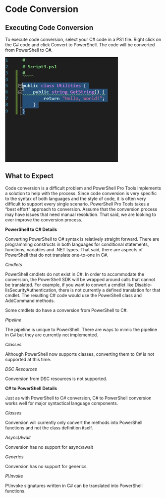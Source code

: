 # Code Conversion

## Executing Code Conversion

To execute code conversion, select your C\# code in a PS1 file. Right click on the C\# code and click Convert to PowerShell. The code will be converted from PowerShell to C\#. 

![Converting C\# to PowerShell](../../.gitbook/assets/kvb9uuxzya.gif)

## What to Expect

Code conversion is a difficult problem and PowerShell Pro Tools implements a solution to help with the process. Since code conversion is very specific to the syntax of both languages and the style of code, it is often very difficult to support every single scenario. PowerShell Pro Tools takes a “best effort” approach to conversion. Assume that the conversion process may have issues that need manual resolution. That said, we are looking to ever improve the conversion process. 

**PowerShell to C\# Details**

Converting PowerShell to C\# syntax is relatively straight forward. There are programming constructs in both languages for conditional statements, functions, variables and .NET types. That said, there are aspects of PowerShell that do not translate one-to-one in C\#.

_Cmdlets_

PowerShell cmdlets do not exist in C\#. In order to accommodate the conversion, the PowerShell SDK will be wrapped around calls that cannot be translated. For example, if you want to convert a cmdlet like Disable-IisSecurityAuthentication, there is not currently a defined translation for that cmdlet. The resulting C\# code would use the PowerShell class and AddCommand methods.

Some cmdlets do have a conversion from PowerShell to C\#. 

_Pipeline_

The pipeline is unique to PowerShell. There are ways to mimic the pipeline in C\# but they are currently not implemented.

_Classes_

Although PowerShell now supports classes, converting them to C\# is not supported at this time.

_DSC Resources_

Conversion from DSC resources is not supported.

**C\# to PowerShell Details**

Just as with PowerShell to C\# conversion, C\# to PowerShell conversion works well for major syntactical language components.

_Classes_

Conversion will currently only convert the methods into PowerShell functions and not the class definition itself.

_Async\Await_

Conversion has no support for async\await

_Generics_

Conversion has no support for generics.

_P\Invoke_

P\Invoke signatures written in C\# can be translated into PowerShell functions.

